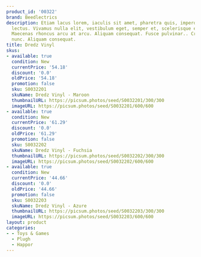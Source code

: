 ```yaml
---
product_id: '00322'
brand: Beedlectrics
description: Etiam lacus lorem, iaculis sit amet, pharetra quis, imperdiet sit amet,
  lectus. Vivamus nulla elit, vestibulum eget, semper et, scelerisque eget, lacus.
  Maecenas rhoncus arcu at arcu. Aliquam consequat. Fusce pulvinar.. Cras mollis scelerisque
  nunc. Aliquam consequat.
title: Dredz Vinyl
skus:
- available: true
  condition: New
  currentPrice: '54.18'
  discount: '0.0'
  oldPrice: '54.18'
  promotion: false
  sku: S0032201
  skuName: Dredz Vinyl - Maroon
  thumbnailURL: https://picsum.photos/seed/S0032201/300/300
  imageURL: https://picsum.photos/seed/S0032201/600/600
- available: true
  condition: New
  currentPrice: '61.29'
  discount: '0.0'
  oldPrice: '61.29'
  promotion: false
  sku: S0032202
  skuName: Dredz Vinyl - Fuchsia
  thumbnailURL: https://picsum.photos/seed/S0032202/300/300
  imageURL: https://picsum.photos/seed/S0032202/600/600
- available: true
  condition: New
  currentPrice: '44.66'
  discount: '0.0'
  oldPrice: '44.66'
  promotion: false
  sku: S0032203
  skuName: Dredz Vinyl - Azure
  thumbnailURL: https://picsum.photos/seed/S0032203/300/300
  imageURL: https://picsum.photos/seed/S0032203/600/600
layout: product
categories:
- - Toys & Games
  - Plugh
  - Happor
---
```

